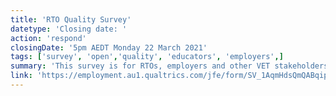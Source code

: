 ```yaml
---
title: 'RTO Quality Survey'
datetype: 'Closing date: '
action: 'respond'
closingDate: '5pm AEDT Monday 22 March 2021'
tags: ['survey', 'open','quality', 'educators', 'employers',]
summary: 'This survey is for RTOs, employers and other VET stakeholders, although anyone who is interested may respond.'
link: 'https://employment.au1.qualtrics.com/jfe/form/SV_1AqmHdsQmQABqip'
---
```


